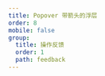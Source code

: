 ```yaml
---
title: Popover 带箭头的浮层
order: 8
mobile: false
group:
  title: 操作反馈
  order: 1
  path: feedback
---
```


<code src="../demo/Popover.tsx"></code>
<API src="../src/Popover.tsx"></API>
